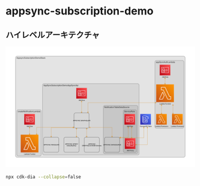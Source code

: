 # appsync-subscription-demo

## ハイレベルアーキテクチャ

![](./diagram.png)

```sh
npx cdk-dia --collapse=false
```